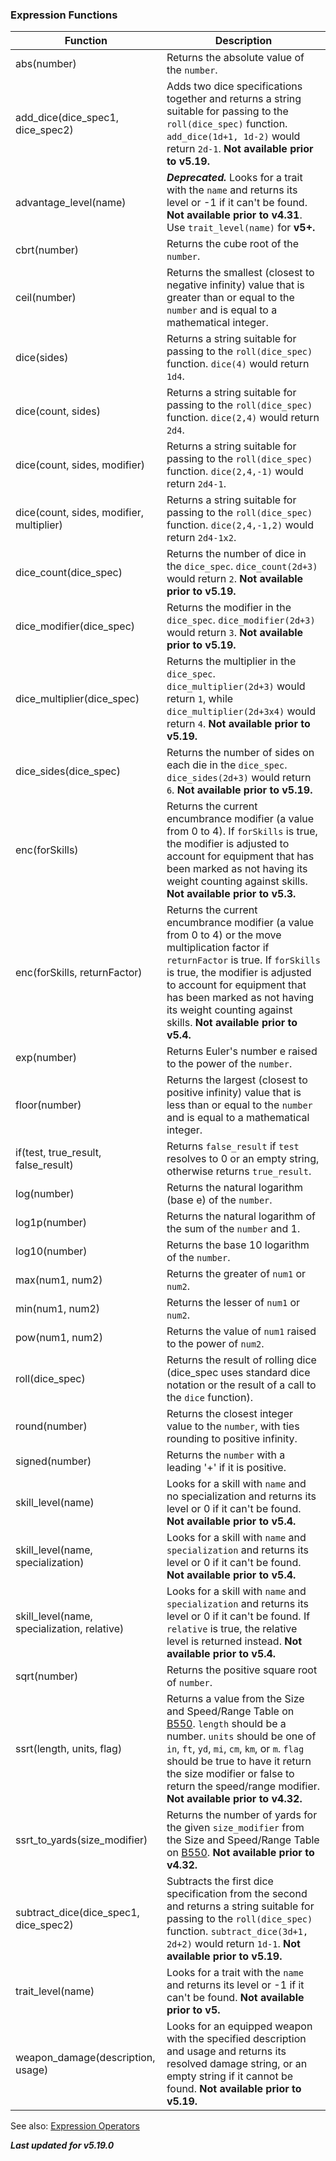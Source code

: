 ### Expression Functions

| Function                                    | Description                                                                                                                                                                                                                                                                                                     |
|---------------------------------------------|-----------------------------------------------------------------------------------------------------------------------------------------------------------------------------------------------------------------------------------------------------------------------------------------------------------------|
| abs(number)                                 | Returns the absolute value of the `number`.                                                                                                                                                                                                                                                                     |
| add_dice(dice_spec1, dice_spec2)            | Adds two dice specifications together and returns a string suitable for passing to the `roll(dice_spec)` function. `add_dice(1d+1, 1d-2)` would return `2d-1`. **Not available prior to v5.19.**                                                                                                                |
| advantage_level(name)                       | ***Deprecated.*** Looks for a trait with the `name` and returns its level or -1 if it can't be found. **Not available prior to v4.31**. Use `trait_level(name)` for **v5+.**                                                                                                                                    |
| cbrt(number)                                | Returns the cube root of the `number`.                                                                                                                                                                                                                                                                          |
| ceil(number)                                | Returns the smallest (closest to negative infinity) value that is greater than or equal to the `number` and is equal to a mathematical integer.                                                                                                                                                                 |
| dice(sides)                                 | Returns a string suitable for passing to the `roll(dice_spec)` function. `dice(4)` would return `1d4`.                                                                                                                                                                                                          |
| dice(count, sides)                          | Returns a string suitable for passing to the `roll(dice_spec)` function. `dice(2,4)` would return `2d4`.                                                                                                                                                                                                        |
| dice(count, sides, modifier)                | Returns a string suitable for passing to the `roll(dice_spec)` function. `dice(2,4,-1)` would return `2d4-1`.                                                                                                                                                                                                   |
| dice(count, sides, modifier, multiplier)    | Returns a string suitable for passing to the `roll(dice_spec)` function. `dice(2,4,-1,2)` would return `2d4-1x2`.                                                                                                                                                                                               |
| dice_count(dice_spec)                       | Returns the number of dice in the `dice_spec`. `dice_count(2d+3)` would return `2`. **Not available prior to v5.19.**                                                                                                                                                                                           |
| dice_modifier(dice_spec)                    | Returns the modifier in the `dice_spec`. `dice_modifier(2d+3)` would return `3`. **Not available prior to v5.19.**                                                                                                                                                                                              |
| dice_multiplier(dice_spec)                  | Returns the multiplier in the `dice_spec`. `dice_multiplier(2d+3)` would return `1`, while `dice_multiplier(2d+3x4)` would return `4`. **Not available prior to v5.19.**                                                                                                                                        |
| dice_sides(dice_spec)                       | Returns the number of sides on each die in the `dice_spec`. `dice_sides(2d+3)` would return `6`. **Not available prior to v5.19.**                                                                                                                                                                              |
| enc(forSkills)                              | Returns the current encumbrance modifier (a value from 0 to 4). If `forSkills` is true, the modifier is adjusted to account for equipment that has been marked as not having its weight counting against skills. **Not available prior to v5.3.**                                                               |
| enc(forSkills, returnFactor)                | Returns the current encumbrance modifier (a value from 0 to 4) or the move multiplication factor if `returnFactor` is true. If `forSkills` is true, the modifier is adjusted to account for equipment that has been marked as not having its weight counting against skills. **Not available prior to v5.4.**   |
| exp(number)                                 | Returns Euler's number e raised to the power of the `number`.                                                                                                                                                                                                                                                   |
| floor(number)                               | Returns the largest (closest to positive infinity) value that is less than or equal to the `number` and is equal to a mathematical integer.                                                                                                                                                                     |
| if(test, true_result, false_result)         | Returns `false_result` if `test` resolves to 0 or an empty string, otherwise returns `true_result`.                                                                                                                                                                                                             |
| log(number)                                 | Returns the natural logarithm (base e) of the `number`.                                                                                                                                                                                                                                                         |
| log1p(number)                               | Returns the natural logarithm of the sum of the `number` and 1.                                                                                                                                                                                                                                                 |
| log10(number)                               | Returns the base 10 logarithm of the `number`.                                                                                                                                                                                                                                                                  |
| max(num1, num2)                             | Returns the greater of `num1` or `num2`.                                                                                                                                                                                                                                                                        |
| min(num1, num2)                             | Returns the lesser of `num1` or `num2`.                                                                                                                                                                                                                                                                         |
| pow(num1, num2)                             | Returns the value of `num1` raised to the power of `num2`.                                                                                                                                                                                                                                                      |
| roll(dice_spec)                             | Returns the result of rolling dice (dice_spec uses standard dice notation or the result of a call to the `dice` function).                                                                                                                                                                                      |
| round(number)                               | Returns the closest integer value to the `number`, with ties rounding to positive infinity.                                                                                                                                                                                                                     |
| signed(number)                              | Returns the `number` with a leading '+' if it is positive.                                                                                                                                                                                                                                                      |
| skill_level(name)                           | Looks for a skill with `name` and no specialization and returns its level or 0 if it can't be found. **Not available prior to v5.4.**                                                                                                                                                                           |
| skill_level(name, specialization)           | Looks for a skill with `name` and `specialization` and returns its level or 0 if it can't be found. **Not available prior to v5.4.**                                                                                                                                                                            |
| skill_level(name, specialization, relative) | Looks for a skill with `name` and `specialization` and returns its level or 0 if it can't be found. If `relative` is true, the relative level is returned instead. **Not available prior to v5.4.**                                                                                                             |
| sqrt(number)                                | Returns the positive square root of `number`.                                                                                                                                                                                                                                                                   |
| ssrt(length, units, flag)                   | Returns a value from the Size and Speed/Range Table on [B550](B550). `length` should be a number. `units` should be one of `in`, `ft`, `yd`, `mi`, `cm`, `km`, or `m`. `flag` should be true to have it return the size modifier or false to return the speed/range modifier. **Not available prior to v4.32.** |
| ssrt_to_yards(size_modifier)                | Returns the number of yards for the given `size_modifier` from the Size and Speed/Range Table on [B550](B550). **Not available prior to v4.32.**                                                                                                                                                                |
| subtract_dice(dice_spec1, dice_spec2)       | Subtracts the first dice specification from the second and returns a string suitable for passing to the `roll(dice_spec)` function. `subtract_dice(3d+1, 2d+2)` would return `1d-1`. **Not available prior to v5.19.**                                                                                          |
| trait_level(name)                           | Looks for a trait with the `name` and returns its level or -1 if it can't be found. **Not available prior to v5.**                                                                                                                                                                                              |
| weapon_damage(description, usage)           | Looks for an equipped weapon with the specified description and usage and returns its resolved damage string, or an empty string if it cannot be found. **Not available prior to v5.19.**                                                                                                                       |

See also: [Expression Operators](./Expression%20Operators.md)

***Last updated for v5.19.0***
